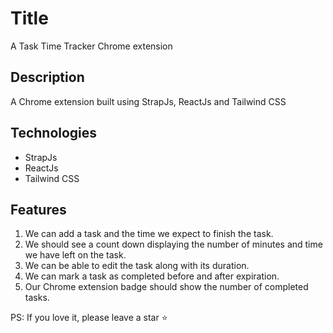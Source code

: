 # Title
A Task Time Tracker Chrome extension

## Description
A Chrome extension built using StrapJs, ReactJs and Tailwind CSS

## Technologies
* StrapJs
* ReactJs
* Tailwind CSS

## Features
1. We can add a task and the time we expect to finish the task.
2. We should see a count down displaying the number of minutes and time we have left on the task.
3. We can be able to edit the task along with its duration.
4. We can mark a task as completed before and after expiration.
5. Our Chrome extension badge should show the number of completed tasks.

PS: If you love it, please leave a star ⭐️